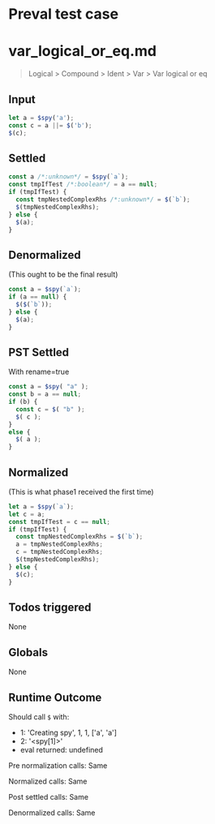 # Preval test case

# var_logical_or_eq.md

> Logical > Compound > Ident > Var > Var logical or eq
>
>

## Input

`````js filename=intro
let a = $spy('a');
const c = a ||= $('b');
$(c);
`````


## Settled


`````js filename=intro
const a /*:unknown*/ = $spy(`a`);
const tmpIfTest /*:boolean*/ = a == null;
if (tmpIfTest) {
  const tmpNestedComplexRhs /*:unknown*/ = $(`b`);
  $(tmpNestedComplexRhs);
} else {
  $(a);
}
`````


## Denormalized
(This ought to be the final result)

`````js filename=intro
const a = $spy(`a`);
if (a == null) {
  $($(`b`));
} else {
  $(a);
}
`````


## PST Settled
With rename=true

`````js filename=intro
const a = $spy( "a" );
const b = a == null;
if (b) {
  const c = $( "b" );
  $( c );
}
else {
  $( a );
}
`````


## Normalized
(This is what phase1 received the first time)

`````js filename=intro
let a = $spy(`a`);
let c = a;
const tmpIfTest = c == null;
if (tmpIfTest) {
  const tmpNestedComplexRhs = $(`b`);
  a = tmpNestedComplexRhs;
  c = tmpNestedComplexRhs;
  $(tmpNestedComplexRhs);
} else {
  $(c);
}
`````


## Todos triggered


None


## Globals


None


## Runtime Outcome


Should call `$` with:
 - 1: 'Creating spy', 1, 1, ['a', 'a']
 - 2: '<spy[1]>'
 - eval returned: undefined

Pre normalization calls: Same

Normalized calls: Same

Post settled calls: Same

Denormalized calls: Same
